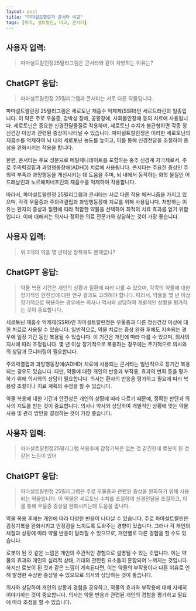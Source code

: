 ```yaml
---
layout: post
title: "파마설트랄린과 콘서타 비교"
tags: [파마, 설트랄린, 비교, 콘서타]
---
```


## 사용자 입력:
> 파마설트랄린정25밀리그램은 콘서타와 같이 처방하는 이유는?

## ChatGPT 응답:
> 파마설트랄린정 25밀리그램과 콘서타는 서로 다른 약물입니다. 

파마설트랄린정 25밀리그램은 세로토닌 재흡수 억제제(SSRI)인 세르트라린의 일종입니다. 이 약은 주로 우울증, 강박성 장애, 공황장애, 사회불안장애 등의 치료에 사용됩니다. 세로토닌은 중요한 신경전달물질로 작용하며, 세로토닌 수치가 불균형하면 각종 정신건강 이상과 관련된 증상이 나타날 수 있습니다. 파마설트랄린정은 이러한 세로토닌의 재흡수를 억제하여 뇌 내의 세로토닌 농도를 높이고, 이를 통해 신경전달을 조절하여 증상을 완화시키는 작용을 합니다.

한편, 콘서타는 주요 성분으로 메틸페니데이트를 포함하는 중추 신경계 자극제로서, 주로 주의력결핍과 과잉행동장애(ADHD) 치료에 사용됩니다. 콘서타는 주요한 증상인 주의력 부족과 과잉행동을 개선시키는 데 도움을 주며, 뇌 내에서 동작하는 화학 물질인 어드레날린과 노르에피네프린의 재흡수를 억제하여 작용합니다.

따라서, 파마설트랄린정 25밀리그램과 콘서타는 서로 다른 작용 메커니즘을 가지고 있으며, 각각 우울증과 주의력결핍과 과잉행동장애 치료를 위해 사용됩니다. 처방하는 이유는 환자의 증상과 질환에 따라 적합한 약물을 선택하여 최적의 치료 효과를 얻기 위함입니다. 이에 대해서는 의사나 정확한 의료 전문가와 상담하는 것이 가장 좋습니다.

## 사용자 입력:
> 위 2개의 약을 몇 년이상 장복해도 문제없나?

## ChatGPT 응답:
> 약물 복용 기간은 개인의 상황과 질환에 따라 다를 수 있으며, 각각의 약물에 대한 장기적인 안전성에 대한 연구 결과도 고려해야 합니다. 따라서, 약물을 몇 년 이상 장기적으로 복용하는 경우에는 의사나 약사와 상담하여 개별적인 상황을 평가하는 것이 중요합니다.

세로토닌 재흡수 억제제(SSRI)인 파마설트랄린정은 우울증과 다른 정신건강 이상에 대한 치료로 사용될 수 있습니다. 일반적으로, 약물 치료는 증상 완화 후에도 지속되는 경우에 일정 기간 동안 복용될 수 있습니다. 이 기간은 개인에 따라 다를 수 있으며, 의사의 지시에 따라 조정됩니다. 몇 년 이상 장기적으로 복용하는 경우에는 주기적으로 의사와의 상담과 모니터링이 필요합니다.

주의력결핍과 과잉행동장애(ADHD) 치료에 사용되는 콘서타는 일반적으로 장기간 복용되는 경우도 있습니다. 다만, 약물에 대한 개인의 반응과 부작용, 효과의 변화 등을 평가하기 위해 의사와의 상담이 필요합니다. 의사는 환자의 반응을 평가하고 필요에 따라 복용량 조절이나 치료 계획의 수정을 할 수 있습니다.

약물 복용에 대한 기간과 안전성은 개인의 상황에 따라 다르기 때문에, 정확한 판단과 의사의 지도를 받는 것이 중요합니다. 의사나 약사와 상담하여 개별적인 상황에 맞는 약물 사용 및 관리 방안을 결정하는 것이 가장 좋습니다.

## 사용자 입력:
> 파마설트랄린정25밀리그램 복용후에 감정기복은 없는 것 같긴한데 로봇이 된 것 같은 느낌이 있어

## ChatGPT 응답:
> 파마설트랄린정 25밀리그램은 주로 우울증과 관련된 증상을 완화하기 위해 사용되는 약물입니다. 이 약물은 세로토닌 수치를 조절하여 신경전달을 조절하고, 이를 통해 우울증 증상을 완화시키는데 도움을 줍니다.

약물 복용 후에는 개인에 따라 다양한 반응이 나타날 수 있습니다. 주로 파마설트랄린은 감정기복을 완화시키고 안정감을 느끼도록 도와주는 경향이 있습니다. 그러나 각 개인의 체질과 상황에 따라 약물 반응이 달라질 수 있으므로, 개인별로 다른 경험을 할 수도 있습니다.

로봇이 된 것 같은 느낌은 개인의 주관적인 경험으로 설명될 수 있는 것입니다. 이는 약물의 효과와 개인의 심리적 상태, 기대와 관련된 요소들이 혼합되어 느껴지는 것입니다. 하지만 로봇이 된 것과 같은 느낌이 계속된다면, 이는 약물의 부작용이나 다른 이유로 인해 발생한 수상한 증상일 수 있으므로 의사와 상담하는 것이 좋습니다.

의사와 상담하여 개인의 상황과 경험을 공유하고, 약물의 효과와 부작용에 대해 자세히 이야기하는 것이 중요합니다. 의사는 약물 반응과 관련된 개인의 경험을 평가하고 필요에 따라 조정을 할 수 있습니다.

